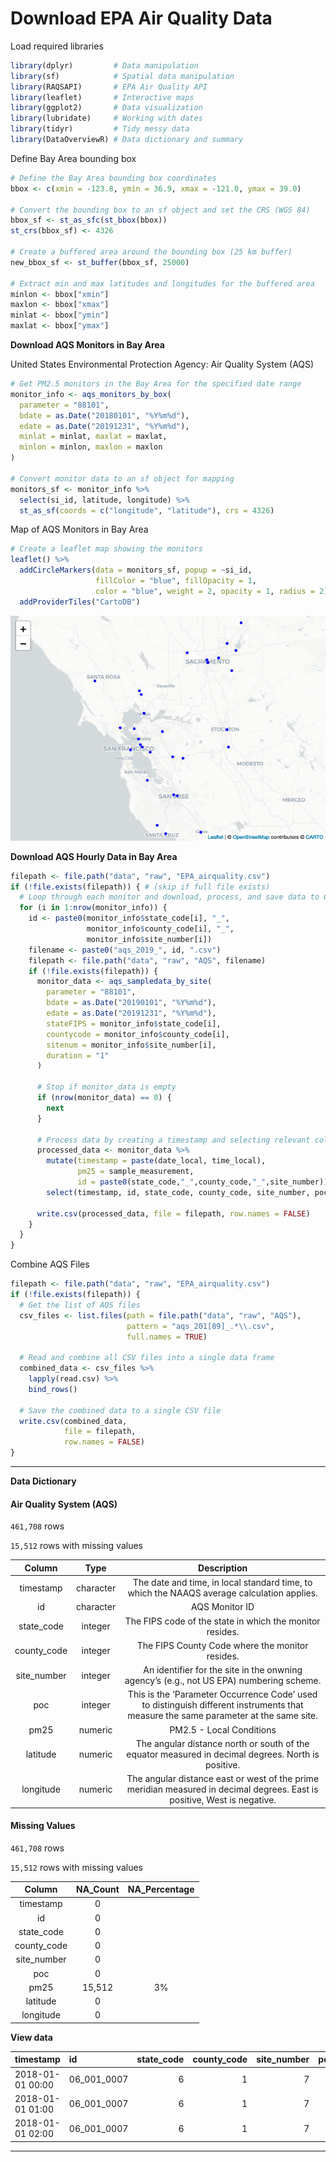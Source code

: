 Download EPA Air Quality Data
================

Load required libraries

``` r
library(dplyr)         # Data manipulation
library(sf)            # Spatial data manipulation
library(RAQSAPI)       # EPA Air Quality API
library(leaflet)       # Interactive maps
library(ggplot2)       # Data visualization
library(lubridate)     # Working with dates
library(tidyr)         # Tidy messy data
library(DataOverviewR) # Data dictionary and summary
```

Define Bay Area bounding box

``` r
# Define the Bay Area bounding box coordinates
bbox <- c(xmin = -123.8, ymin = 36.9, xmax = -121.0, ymax = 39.0)

# Convert the bounding box to an sf object and set the CRS (WGS 84)
bbox_sf <- st_as_sfc(st_bbox(bbox))
st_crs(bbox_sf) <- 4326

# Create a buffered area around the bounding box (25 km buffer)
new_bbox_sf <- st_buffer(bbox_sf, 25000)

# Extract min and max latitudes and longitudes for the buffered area
minlon <- bbox["xmin"]
maxlon <- bbox["xmax"]
minlat <- bbox["ymin"]
maxlat <- bbox["ymax"]
```

**Download AQS Monitors in Bay Area**

United States Environmental Protection Agency: Air Quality System (AQS)

``` r
# Get PM2.5 monitors in the Bay Area for the specified date range
monitor_info <- aqs_monitors_by_box(
  parameter = "88101",
  bdate = as.Date("20180101", "%Y%m%d"),
  edate = as.Date("20191231", "%Y%m%d"),
  minlat = minlat, maxlat = maxlat,
  minlon = minlon, maxlon = maxlon
)

# Convert monitor data to an sf object for mapping
monitors_sf <- monitor_info %>%
  select(si_id, latitude, longitude) %>%
  st_as_sf(coords = c("longitude", "latitude"), crs = 4326)
```

Map of AQS Monitors in Bay Area

``` r
# Create a leaflet map showing the monitors
leaflet() %>%
  addCircleMarkers(data = monitors_sf, popup = ~si_id,
                   fillColor = "blue", fillOpacity = 1,
                   color = "blue", weight = 2, opacity = 1, radius = 2) %>%
  addProviderTiles("CartoDB")
```

![](../docs/plots/map-aqs-1.png)<!-- -->

**Download AQS Hourly Data in Bay Area**

``` r
filepath <- file.path("data", "raw", "EPA_airquality.csv") 
if (!file.exists(filepath)) { # (skip if full file exists)
  # Loop through each monitor and download, process, and save data to CSV
  for (i in 1:nrow(monitor_info)) {
    id <- paste0(monitor_info$state_code[i], "_", 
                 monitor_info$county_code[i], "_", 
                 monitor_info$site_number[i])
    filename <- paste0("aqs_2019_", id, ".csv")
    filepath <- file.path("data", "raw", "AQS", filename)
    if (!file.exists(filepath)) {
      monitor_data <- aqs_sampledata_by_site(
        parameter = "88101",
        bdate = as.Date("20190101", "%Y%m%d"),
        edate = as.Date("20191231", "%Y%m%d"),
        stateFIPS = monitor_info$state_code[i],
        countycode = monitor_info$county_code[i],
        sitenum = monitor_info$site_number[i],
        duration = "1"
      )
      
      # Stop if monitor_data is empty
      if (nrow(monitor_data) == 0) {
        next
      }
      
      # Process data by creating a timestamp and selecting relevant columns
      processed_data <- monitor_data %>%
        mutate(timestamp = paste(date_local, time_local),
               pm25 = sample_measurement,
               id = paste0(state_code,"_",county_code,"_",site_number)) %>%
        select(timestamp, id, state_code, county_code, site_number, poc, pm25, latitude, longitude)
      
      write.csv(processed_data, file = filepath, row.names = FALSE)
    }
  }
}
```

Combine AQS Files

``` r
filepath <- file.path("data", "raw", "EPA_airquality.csv")
if (!file.exists(filepath)) {
  # Get the list of AQS files
  csv_files <- list.files(path = file.path("data", "raw", "AQS"), 
                          pattern = "aqs_201[89]_.*\\.csv", 
                          full.names = TRUE)
  
  # Read and combine all CSV files into a single data frame
  combined_data <- csv_files %>%
    lapply(read.csv) %>%
    bind_rows()
  
  # Save the combined data to a single CSV file
  write.csv(combined_data, 
            file = filepath, 
            row.names = FALSE)
}
```

------------------------------------------------------------------------

**Data Dictionary**

#### Air Quality System (AQS)

`461,708` rows

`15,512` rows with missing values

|   Column    |   Type    |                                                             Description                                                             |
|:-----------:|:---------:|:-----------------------------------------------------------------------------------------------------------------------------------:|
|  timestamp  | character |                     The date and time, in local standard time, to which the NAAQS average calculation applies.                      |
|     id      | character |                                                           AQS Monitor ID                                                            |
| state_code  |  integer  |                                      The FIPS code of the state in which the monitor resides.                                       |
| county_code |  integer  |                                           The FIPS County Code where the monitor resides.                                           |
| site_number |  integer  |                       An identifier for the site in the onwning agency’s (e.g., not US EPA) numbering scheme.                       |
|     poc     |  integer  | This is the ‘Parameter Occurrence Code’ used to distinguish different instruments that measure the same parameter at the same site. |
|    pm25     |  numeric  |                                                      PM2.5 - Local Conditions                                                       |
|  latitude   |  numeric  |                 The angular distance north or south of the equator measured in decimal degrees. North is positive.                  |
|  longitude  |  numeric  |      The angular distance east or west of the prime meridian measured in decimal degrees. East is positive, West is negative.       |

#### Missing Values

`461,708` rows

`15,512` rows with missing values

|   Column    | NA_Count | NA_Percentage |
|:-----------:|:--------:|:-------------:|
|  timestamp  |    0     |               |
|     id      |    0     |               |
| state_code  |    0     |               |
| county_code |    0     |               |
| site_number |    0     |               |
|     poc     |    0     |               |
|    pm25     |  15,512  |      3%       |
|  latitude   |    0     |               |
|  longitude  |    0     |               |

**View data**

| timestamp        | id          | state_code | county_code | site_number | poc | pm25 | latitude | longitude |
|:-----------------|:------------|-----------:|------------:|------------:|----:|-----:|---------:|----------:|
| 2018-01-01 00:00 | 06_001_0007 |          6 |           1 |           7 |   3 |   62 | 37.68753 | -121.7842 |
| 2018-01-01 01:00 | 06_001_0007 |          6 |           1 |           7 |   3 |   57 | 37.68753 | -121.7842 |
| 2018-01-01 02:00 | 06_001_0007 |          6 |           1 |           7 |   3 |   62 | 37.68753 | -121.7842 |

------------------------------------------------------------------------
